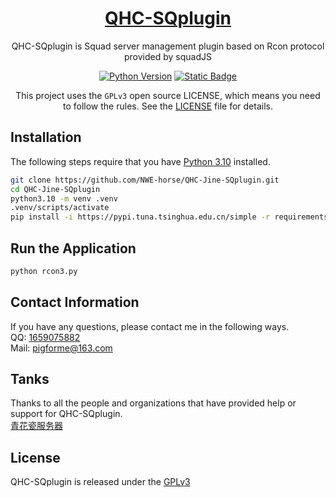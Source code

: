 <div align="center">

  <h1 id="QHC-SQplugin">
    <a href="" target="_blank">QHC-SQplugin</a>
  </h1>
QHC-SQplugin is Squad server management plugin based on Rcon protocol provided by squadJS

[![Python Version](https://img.shields.io/badge/python-v3.11-blue)](https://www.python.org/downloads/release/python-3113/)
[![Static Badge](https://img.shields.io/badge/License-GPLv%203.0-red)](https://github.com/NWE-horse/QHC-SCBassist/edit/master/LICENSE)

This project uses the `GPLv3` open source LICENSE, which means you need to follow the rules. See the [LICENSE](LICENSE) file for details.
</div>

## Installation
The following steps require that you have [Python 3.10](https://www.python.org/downloads/release/python-3100/) installed.
```bash
git clone https://github.com/NWE-horse/QHC-Jine-SQplugin.git
cd QHC-Jine-SQplugin
python3.10 -m venv .venv
.venv/scripts/activate
pip install -i https://pypi.tuna.tsinghua.edu.cn/simple -r requirements.txt
```
## Run the Application
```bash
python rcon3.py
```

## Contact Information
If you have any questions, please contact me in the following ways.\
QQ: [1659075882](https://qm.qq.com/q/LCSZ8ZZpcc)\
Mail: pigforme@163.com

## Tanks
Thanks to all the people and organizations that have provided help or support for QHC-SQplugin.\
[青花瓷服务器]()

## License
QHC-SQplugin is released under the [GPLv3](LICENSE)
